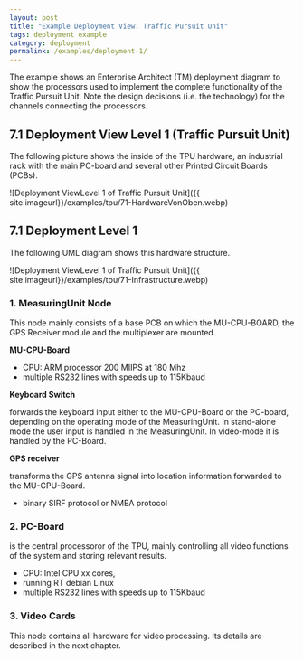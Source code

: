 ```yaml
---
layout: post
title: "Example Deployment View: Traffic Pursuit Unit"
tags: deployment example 
category: deployment
permalink: /examples/deployment-1/
---
```



<div class="arc42-example" markdown="1">
The example shows an Enterprise Architect (TM) deployment diagram to show the processors used to implement the complete functionality of the Traffic Pursuit Unit. Note the design decisions (i.e. the technology) for the channels connecting the processors.
</div>

## 7.1 Deployment View Level 1 (Traffic Pursuit Unit)

The following picture shows the inside of the TPU hardware, an industrial rack with the main PC-board and several other Printed Circuit Boards (PCBs).

![Deployment ViewLevel 1 of Traffic Pursuit Unit]({{ site.imageurl}}/examples/tpu/71-HardwareVonOben.webp)


## 7.1 Deployment Level 1
The following UML diagram shows this hardware structure.


![Deployment ViewLevel 1 of Traffic Pursuit Unit]({{ site.imageurl}}/examples/tpu/71-Infrastructure.webp) 

### 1. MeasuringUnit Node

This node mainly consists of a base PCB on which the MU-CPU-BOARD, the GPS Receiver module and the multiplexer are mounted.

**MU-CPU-Board**

* CPU: ARM processor 200 MIIPS at 180 Mhz
* multiple RS232 lines with speeds up to 115Kbaud 



**Keyboard Switch**

forwards the keyboard input either to the MU-CPU-Board or the PC-board, depending on the operating mode of the MeasuringUnit. In stand-alone mode the user input is handled in the MeasuringUnit. In video-mode it is handled by the PC-Board.


**GPS receiver**

transforms the GPS antenna signal into location information forwarded to the MU-CPU-Board.

* binary SIRF protocol or NMEA protocol


### 2. PC-Board

is the central processoror of the TPU, mainly controlling all video functions of the system and storing relevant results.

* CPU: Intel CPU xx cores, 
* running RT debian Linux
* multiple RS232 lines with speeds up to 115Kbaud


### 3. Video Cards

This node contains all hardware for video processing. Its details are described in the next chapter.

